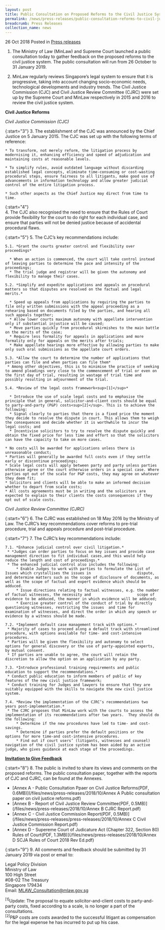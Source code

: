 ```yaml
---
layout: post
title: Public Consultation on Proposed Reforms to the Civil Justice System
permalink: /news/press-releases/public-consultation-reforms-to-civil-justice-system
breadcrumb: Press Releases
collection_name: news
---
```


26 Oct 2018 Posted in [Press releases](/news/press-releases)

1. The Ministry of Law (MinLaw) and Supreme Court launched a public consultation today to gather feedback on the proposed reforms to the civil justice system. The public consultation will run from 26 October to 31 January 2019.

2. MinLaw regularly reviews Singapore’s legal system to ensure that it is progressive, taking into account changing socio-economic needs, technological developments and industry trends. The Civil Justice Commission (CJC) and Civil Justice Review Committee (CJRC) were set up by the Supreme Court and MinLaw respectively in 2015 and 2016 to review the civil justice system.

**Civil Justice Reforms**

*Civil Justice Commission (CJC)*

{:start="3"}
3. The establishment of the CJC was announced by the Chief Justice on 5 January 2015. The CJC was set up with the following terms of reference:

    * To transform, not merely reform, the litigation process by modernising it, enhancing efficiency and speed of adjudication and maintaining costs at reasonable levels.

    * To simplify rules, avoid outdated language without discarding established legal concepts, eliminate time-consuming or cost-wasting procedural steps, ensure fairness to all litigants, make good use of advancements in information technology and allow greater judicial control of the entire litigation process.

    * Such other aspects as the Chief Justice may direct from time to time.
    
{:start="4"}    
4. The CJC also recognised the need to ensure that the Rules of Court provide flexibility for the court to do right for each individual case, and ensure that parties will not be denied justice because of accidental procedural flaws.

{:start="5"}
5. The CJC’s key recommendations include:

    5.1. *Grant the courts greater control and flexibility over proceedings*
    
      * When an action is commenced, the court will take control instead of leaving parties to determine the pace and intensity of the proceedings;
      * The trial judge and registrar will be given the autonomy and flexibility to manage their cases.
        
    5.2. *Simplify and expedite applications and appeals on procedural matters so that disputes are resolved on the factual and legal merits.*

      * Speed up appeals from applications by requiring the parties to file only written submissions with the appeal proceeding as a rehearing based on documents filed by the parties, and hearing all such appeals together;
      * Allow lower courts maximum autonomy with appellate intervention only if substantial injustice will be caused;
      * Move parties quickly from procedural skirmishes to the main battle on the merits of the case;
      * Require less formality for appeals in applications and more formality only for appeals on the merits after trials;
      * Make appellate hearings more effective by allowing parties to make only such oral submissions as the appellate court orders.
        
    5.3. *Allow the court to determine the number of applications that parties can file and when parties can file them*  
     * Among other objectives, this is to minimise the practice of seeking to amend pleadings very close to the commencement of trial or even on the first day of trial, resulting in wastage of trial time and possibly resulting in adjournment of the trial.
        
    5.4. *Review of the legal costs framework<sup>[1]</sup>*
    
      * Introduce the use of scale legal costs and to emphasise the principle that in general, solicitor-and-client costs should be equal to party-and-party (P&P) costs<sup>[2]</sup>. This is to achieve the following:
      * Signal clearly to parties that there is a fixed price the moment they decide to resolve the dispute in court. This allows them to weigh the consequences and decide whether it is worthwhile to incur the legal costs; and
      * Incentivise solicitors to try to resolve the dispute quickly and obtain the fixed price for less time and effort so that the solicitors can have the capacity to take on more cases.
        
    * No costs will be awarded for applications unless there is unreasonable conduct;
    * Parties will generally be awarded full costs even if they settle early or discontinue proceedings;
    * Scale legal costs will apply between party and party unless parties otherwise agree or the court otherwise orders in a special case. Where parties opt out of the scale for P&P costs, they may agree on whatever they deem fit;
    * Solicitors and clients will be able to make an informed decision whether to depart from scale costs;
    * All costs agreements must be in writing and the solicitors are expected to explain to their clients the costs consequences if they opt out of scale costs.
    
*Civil Justice Review Committee (CJRC)*    

{:start="6"}
6. The CJRC was established on 18 May 2016 by the Ministry of Law. The CJRC’s key recommendations cover reforms to pre-trial procedure, trial and appeals procedure and post-trial procedure.

{:start="7"}
7. The CJRC’s key recommendations include:

    7.1. *Enhance judicial control over civil litigation.*
     * *Judges can order parties to focus on key issues and provide case management direction to fit individual cases,and this would help reduce the length and cost of proceedings.*
     * The enhanced judicial control also includes the following:
         * Enable Judges to work with parties to formulate the List of Issues which crystallises the issues in                     dispute, and determine matters such as the scope of disclosure of documents, as well as the scope of factual and expert evidence which should be adduced.
         * Issue directions relating to factual witnesses, e.g. the number of factual witnesses, the necessity and                     scope of evidence to be adduced, the manner in which evidence will be adduced;
         * Exercise greater control of the conduct of trial by directly questioning witnesses, restricting the issues  and time for examination of witnesses, and direct the order in which any speech or evidence by a witness should be made.
         
    7.2. *Implement default case management track with options.*
     * Majority of cases to proceed along a default track with streamlined procedure, with options available for time- and cost-intensive procedures.
     * Parties will be given the flexibility and autonomy to select options for general discovery or the use of party-appointed experts, by mutual consent.
     * If parties are unable to agree, the court will retain the discretion to allow the option on an application by any party.
    
    7.3. *Introduce professional training requirements and public education to support the recommendations.*
     * Conduct public education to inform members of public of key features of the new civil justice framework;
     * Conduct training for Judges and lawyers to ensure that they are suitably equipped with the skills to navigate the new civil justice system.
     
    7.4. *Review the implementation of the CJRC’s recommendations two years post-implementation.* 
     * The CJRC proposes that MinLaw work with the courts to assess the implementation of its recommendations after two years.  They should do the following:
         * Determine if the new procedures have led to time- and cost-savings.
         * Determine if parties prefer the default positions or the options for more time-and cost-intensive procedures.
         * Find out if court users’ (litigants, witnesses and counsel) navigation of the civil justice system has been aided by an active judge, who gives guidance at each stage of the proceedings.
     
**<u>Invitation to Give Feedback</u>**
     
{:start="8"}
8. The public is invited to share its views and comments on the proposed reforms. The public consultation paper, together with the reports of CJC and CJRC, can be found at the Annexes.

* [Annex A - Public Consultation Ppaer on Civil Justice Reforms(PDF, 0.6MB)](/files/news/press-releases/2018/10/Annex A Public consultation paper on civil justice reforms.pdf)
* [Annex B - Report of Civil Justice Review Committee(PDF, 0.5MB)](/files/news/press-releases/2018/10/Annex B CJRC Report.pdf)
* [Annex C - Civil Justice Commission Report(PDF, 0.5MB)](/files/news/press-releases/press-releases/2018/10/Annex C Civil Justice Commission Report.pdf)
* [Annex D - Supereme Court of Judicature Act (Chapter 322, Section 80) Rules of Court(PDF, 1.3MB)](/files/news/press-releases/2018/10/Annex D SCJA Rules of Court 2018 Rev Ed.pdf)

{:start="9"}
9. All comments and feedback should be submitted by 31 January 2019 via post or email to:

Legal Policy Division  
Ministry of Law  
100 High Street  
#08-02 The Treasury  
Singapore 179434  
Email: MLAW_Consultation@mlaw.gov.sg

<sup>[1]</sup>Update: The proposal to equate solicitor-and-client costs to party-and-party costs, fixed according to a scale, is no longer a part of the consultations.  
<sup>[2]</sup>P&P costs are costs awarded to the successful litigant as compensation for the legal expense he has incurred to put up his case.


 




    

    
    
    
    
    
    





